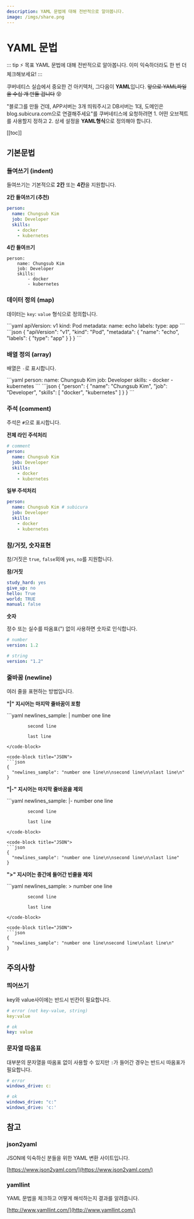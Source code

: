 ```yaml
---
description: YAML 문법에 대해 전반적으로 알아봅니다.
image: /imgs/share.png
---
```


# YAML 문법

::: tip ⚡️ 목표
YAML 문법에 대해 전반적으로 알아봅니다.
이미 익숙하더라도 한 번 더 체크해보세요!
:::

<a href="https://speakerdeck.com/rjw1/are-we-all-yaml-engineers-now" target="_blank"><custom-image src="/imgs/prepare/yaml/yaml-dev.jpg" alt="wordpress" /></a>

쿠버네티스 실습에서 중요한 건 아키텍처, 그다음이 **YAML**입니다. ~~앞으로 YAML파일을 수십 개 만들 겁니다~~ :dizzy_face:

<div style="text-align: center; width: 500px; max-width: 100%; margin: 0 auto">
  <custom-image src="/imgs/prepare/yaml/req.png" alt="배포요청" />
</div>

"블로그를 만들 건데, APP서버는 3개 띄워주시고 DB서버는 1대, 도메인은 blog.subicura.com으로 연결해주세요"를 쿠버네티스에 요청하려면 1. 어떤 오브젝트를 사용할지 정하고 2. 상세 설정을 **YAML형식**으로 정의해야 합니다.

[[toc]]

## 기본문법

### 들여쓰기 (indent)

들여쓰기는 기본적으로 **2칸** 또는 **4칸**을 지원합니다.

**2칸 들여쓰기 (추천)**

```yaml
person:
  name: Chungsub Kim
  job: Developer
  skills:
    - docker
    - kubernetes
```

**4칸 들여쓰기**

```
person:
    name: Chungsub Kim
    job: Developer
    skills:
        - docker
        - kubernetes
```

### 데이터 정의 (map)

데이터는 `key`: `value` 형식으로 정의합니다.

<code-group>
<code-block title="YAML">
```yaml
apiVersion: v1
kind: Pod
metadata:
  name: echo
  labels:
    type: app
```
</code-block>

<code-block title="JSON">
```json
{
  "apiVersion": "v1",
  "kind": "Pod",
  "metadata": {
    "name": "echo",
    "labels": {
      "type": "app"
    }
  }
}
```
</code-block>
</code-group>

### 배열 정의 (array)

배열은 `-`로 표시합니다.

<code-group>
<code-block title="YAML">
```yaml
person:
  name: Chungsub Kim
  job: Developer
  skills: 
    - docker
    - kubernetes
```
</code-block>

<code-block title="JSON">
```json
{
  "person": {
    "name": "Chungsub Kim",
    "job": "Developer",
    "skills": [
      "docker", "kubernetes"
    ]
  }
}
```
</code-block>
</code-group>

### 주석 (comment)

주석은 `#`으로 표시합니다.

**전체 라인 주석처리**

```yaml
# comment
person:
  name: Chungsub Kim
  job: Developer
  skills:
    - docker
    - kubernetes
```

**일부 주석처리**

```yaml
person:
  name: Chungsub Kim # subicura
  job: Developer
  skills:
    - docker
    - kubernetes
```

### 참/거짓, 숫자표현

참/거짓은 `true`, `false`외에 `yes`, `no`를 지원합니다.

**참/거짓**

```yaml
study_hard: yes
give_up: no
hello: True
world: TRUE
manual: false
```

**숫자**

정수 또는 실수를 따옴표(") 없이 사용하면 숫자로 인식합니다.

```yaml
# number
version: 1.2

# string
version: "1.2"
```

### 줄바꿈 (newline)

여러 줄을 표현하는 방법입니다.

**"|" 지시어는 마지막 줄바꿈이 포함**

<code-group>
<code-block title="YAML">
```yaml
newlines_sample: |
            number one line

            second line

            last line

````
</code-block>

<code-block title="JSON">
```json
{
  "newlines_sample": "number one line\n\nsecond line\n\nlast line\n"
}
````

</code-block>
</code-group>

**"|-" 지시어는 마지막 줄바꿈을 제외**

<code-group>
<code-block title="YAML">
```yaml
newlines_sample: |-
            number one line

            second line

            last line

````
</code-block>

<code-block title="JSON">
```json
{
  "newlines_sample": "number one line\n\nsecond line\n\nlast line"
}
````

</code-block>
</code-group>

**">" 지시어는 중간에 들어간 빈줄을 제외**

<code-group>
<code-block title="YAML">
```yaml
newlines_sample: >
            number one line

            second line

            last line

````
</code-block>

<code-block title="JSON">
```json
{
  "newlines_sample": "number one line\nsecond line\nlast line\n"
}
````

</code-block>
</code-group>

## 주의사항

### 띄어쓰기

key와 value사이에는 반드시 빈칸이 필요합니다.

```yaml
# error (not key-value, string)
key:value

# ok
key: value
```

### 문자열 따옴표

대부분의 문자열을 따옴표 없이 사용할 수 있지만 `:`가 들어간 경우는 반드시 따옴표가 필요합니다.

```yaml
# error
windows_drive: c:

# ok
windows_drive: "c:"
windows_drive: 'c:'
```

## 참고

### json2yaml

JSON에 익숙하신 분들을 위한 YAML 변환 사이트입니다.

<a href="https://json2yaml.com" target="_blank"><custom-image src="/imgs/prepare/yaml/json2yaml.png" /></a>

[https://www.json2yaml.com/](https://www.json2yaml.com/)

### yamllint

YAML 문법을 체크하고 어떻게 해석하는지 결과를 알려줍니다.

<a href="https://yamllint.com" target="_blank"><custom-image src="/imgs/prepare/yaml/yamllint.png" /></a>

[http://www.yamllint.com/](http://www.yamllint.com/)
